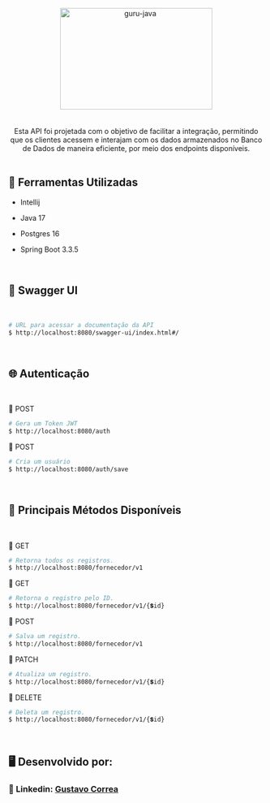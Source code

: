 <div align="center"> <br> 
  <img align="center" alt="guru-java" height="200" width="300" src="https://cdn.jsdelivr.net/gh/devicons/devicon@latest/icons/spring/spring-original.svg" />
</div> <br>  <br> 


<div align="center"> 
  Esta API foi projetada com o objetivo de facilitar a integração, permitindo que os clientes acessem e interajam com os dados armazenados no Banco de Dados de maneira eficiente, por meio dos endpoints   
  disponíveis.
</div>


 <br> 


## 🚀 Ferramentas Utilizadas

* Intellij

* Java 17

* Postgres 16

* Spring Boot 3.3.5

  <br> 


## 📑 Swagger UI

<br>

```bash
# URL para acessar a documentação da API 
$ http://localhost:8080/swagger-ui/index.html#/
```

<br>


## 🌐 Autenticação

 <br>

  🔹 POST
```bash
# Gera um Token JWT 
$ http://localhost:8080/auth
```

 🔹 POST
```bash
# Cria um usuário
$ http://localhost:8080/auth/save
```

 <br>


## 🔶 Principais Métodos Disponíveis

 <br> 

🔹 GET
```bash
# Retorna todos os registros.
$ http://localhost:8080/fornecedor/v1
```

🔹 GET
```bash
# Retorna o registro pelo ID.
$ http://localhost:8080/fornecedor/v1/{💲id}
```

🔹 POST
```bash
# Salva um registro.
$ http://localhost:8080/fornecedor/v1
```

🔹 PATCH
```bash
# Atualiza um registro.
$ http://localhost:8080/fornecedor/v1/{💲id}
```

🔹 DELETE
```bash
# Deleta um registro.
$ http://localhost:8080/fornecedor/v1/{💲id}
```

<br> 

## 🖥️ Desenvolvido por:

### 📝 Linkedin: [Gustavo Correa](https://www.linkedin.com/in/gustavo-chauar-correa-946168269/)
